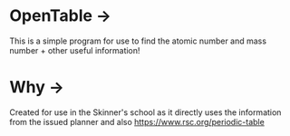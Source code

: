 # OpenTable ->

This is a simple program for use to find the atomic number and mass number + other useful information!

# Why ->

Created for use in the Skinner's school as it directly uses the information from the issued planner and also https://www.rsc.org/periodic-table
